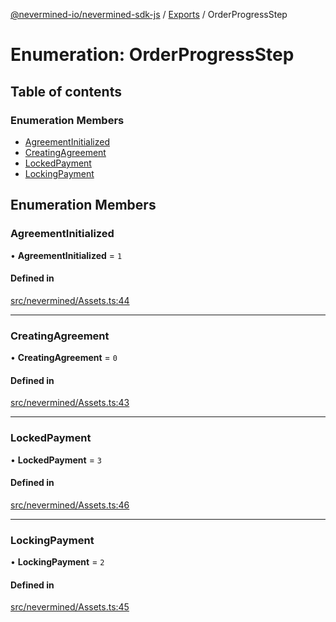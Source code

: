 [@nevermined-io/nevermined-sdk-js](../README.md) / [Exports](../modules.md) / OrderProgressStep

# Enumeration: OrderProgressStep

## Table of contents

### Enumeration Members

- [AgreementInitialized](OrderProgressStep.md#agreementinitialized)
- [CreatingAgreement](OrderProgressStep.md#creatingagreement)
- [LockedPayment](OrderProgressStep.md#lockedpayment)
- [LockingPayment](OrderProgressStep.md#lockingpayment)

## Enumeration Members

### AgreementInitialized

• **AgreementInitialized** = ``1``

#### Defined in

[src/nevermined/Assets.ts:44](https://github.com/nevermined-io/sdk-js/blob/7ffb970/src/nevermined/Assets.ts#L44)

___

### CreatingAgreement

• **CreatingAgreement** = ``0``

#### Defined in

[src/nevermined/Assets.ts:43](https://github.com/nevermined-io/sdk-js/blob/7ffb970/src/nevermined/Assets.ts#L43)

___

### LockedPayment

• **LockedPayment** = ``3``

#### Defined in

[src/nevermined/Assets.ts:46](https://github.com/nevermined-io/sdk-js/blob/7ffb970/src/nevermined/Assets.ts#L46)

___

### LockingPayment

• **LockingPayment** = ``2``

#### Defined in

[src/nevermined/Assets.ts:45](https://github.com/nevermined-io/sdk-js/blob/7ffb970/src/nevermined/Assets.ts#L45)
